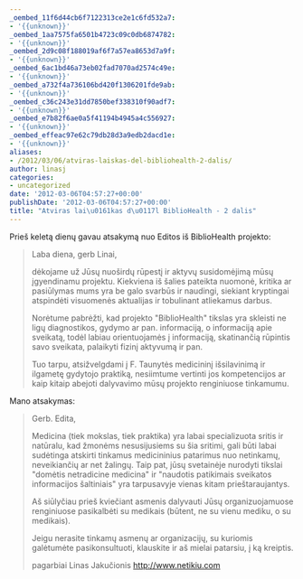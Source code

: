 ```yaml
---
_oembed_11f6d44cb6f7122313ce2e1c6fd532a7:
- '{{unknown}}'
_oembed_1aa7575fa6501b4723c09c0db6874782:
- '{{unknown}}'
_oembed_2d9c08f188019af6f7a57ea8653d7a9f:
- '{{unknown}}'
_oembed_6ac1bd46a73eb02fad7070ad2574c49e:
- '{{unknown}}'
_oembed_a732f4a736106bd420f1306201fde9ab:
- '{{unknown}}'
_oembed_c36c243e31dd7850bef338310f90adf7:
- '{{unknown}}'
_oembed_e7b82f6ae0a5f41194b4945a4c556927:
- '{{unknown}}'
_oembed_effeac97e62c79db28d3a9edb2dacd1e:
- '{{unknown}}'
aliases:
- /2012/03/06/atviras-laiskas-del-bibliohealth-2-dalis/
author: linasj
categories:
- uncategorized
date: '2012-03-06T04:57:27+00:00'
publishDate: '2012-03-06T04:57:27+00:00'
title: "Atviras lai\u0161kas d\u0117l BiblioHealth - 2 dalis"
---
```

Prieš keletą dienų gavau atsakymą nuo Editos iš BiblioHealth projekto:

> Laba diena, gerb Linai,
> 
> dėkojame už Jūsų nuoširdų rūpestį ir aktyvų susidomėjimą mūsų įgyendinamu projektu. Kiekviena iš šalies pateikta nuomonė, kritika ar pasiūlymas mums yra be galo svarbūs ir naudingi, siekiant kryptingai atspindėti visuomenės aktualijas ir tobulinant atliekamus darbus.
> 
> Norėtume pabrėžti, kad projekto "BiblioHealth" tikslas yra skleisti ne ligų diagnostikos, gydymo ar pan. informaciją, o informaciją apie sveikatą, todėl labiau orientuojamės į informaciją, skatinančią rūpintis savo sveikata, palaikyti fizinį aktyvumą ir pan.
> 
> Tuo tarpu, atsižvelgdami į F. Taunytės medicininį išsilavinimą ir ilgametę gydytojo praktiką, nesiimtume vertinti jos kompetencijos ar kaip kitaip abejoti dalyvavimo mūsų projekto renginiuose tinkamumu.


Mano atsakymas:

> Gerb. Edita,
> 
> Medicina (tiek mokslas, tiek praktika) yra labai specializuota sritis ir natūralu, kad žmonėms nesusijusiems su šia sritimi, gali būti labai sudėtinga atskirti tinkamus medicininius patarimus nuo netinkamų, neveikiančių ar net žalingų. Taip pat, jūsų svetainėje nurodyti tikslai "domėtis netradicine medicina" ir "naudotis patikimais sveikatos informacijos šaltiniais" yra tarpusavyje vienas kitam prieštaraujantys.
> 
> Aš siūlyčiau prieš kviečiant asmenis dalyvauti Jūsų organizuojamuose renginiuose pasikalbėti su medikais (būtent, ne su vienu mediku, o su medikais).
> 
> Jeigu nerasite tinkamų asmenų ar organizacijų, su kuriomis galėtumėte pasikonsultuoti, klauskite ir aš mielai patarsiu, į ką kreiptis.
> 
> pagarbiai
> Linas Jakučionis
> http://www.netikiu.com


